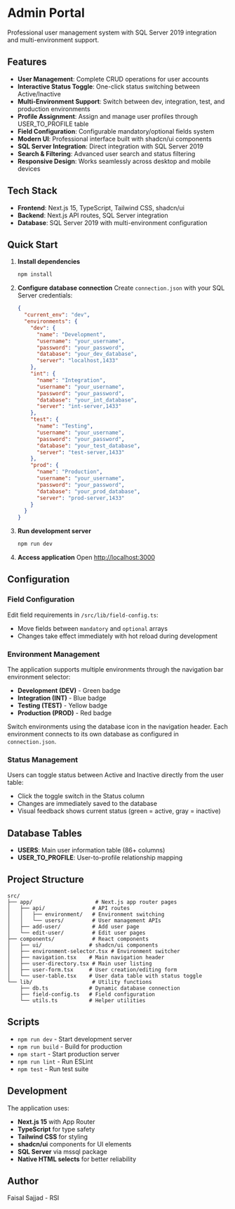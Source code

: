 # Admin Portal

Professional user management system with SQL Server 2019 integration and multi-environment support.

## Features

- **User Management**: Complete CRUD operations for user accounts
- **Interactive Status Toggle**: One-click status switching between Active/Inactive
- **Multi-Environment Support**: Switch between dev, integration, test, and production environments
- **Profile Assignment**: Assign and manage user profiles through USER_TO_PROFILE table
- **Field Configuration**: Configurable mandatory/optional fields system
- **Modern UI**: Professional interface built with shadcn/ui components
- **SQL Server Integration**: Direct integration with SQL Server 2019
- **Search & Filtering**: Advanced user search and status filtering
- **Responsive Design**: Works seamlessly across desktop and mobile devices

## Tech Stack

- **Frontend**: Next.js 15, TypeScript, Tailwind CSS, shadcn/ui
- **Backend**: Next.js API routes, SQL Server integration
- **Database**: SQL Server 2019 with multi-environment configuration

## Quick Start

1. **Install dependencies**
   ```bash
   npm install
   ```

2. **Configure database connection**
   Create `connection.json` with your SQL Server credentials:
   ```json
   {
     "current_env": "dev",
     "environments": {
       "dev": {
         "name": "Development",
         "username": "your_username",
         "password": "your_password",
         "database": "your_dev_database",
         "server": "localhost,1433"
       },
       "int": {
         "name": "Integration", 
         "username": "your_username",
         "password": "your_password",
         "database": "your_int_database",
         "server": "int-server,1433"
       },
       "test": {
         "name": "Testing",
         "username": "your_username", 
         "password": "your_password",
         "database": "your_test_database",
         "server": "test-server,1433"
       },
       "prod": {
         "name": "Production",
         "username": "your_username",
         "password": "your_password", 
         "database": "your_prod_database",
         "server": "prod-server,1433"
       }
     }
   }
   ```

3. **Run development server**
   ```bash
   npm run dev
   ```

4. **Access application**
   Open [http://localhost:3000](http://localhost:3000)

## Configuration

### Field Configuration
Edit field requirements in `/src/lib/field-config.ts`:
- Move fields between `mandatory` and `optional` arrays
- Changes take effect immediately with hot reload during development

### Environment Management
The application supports multiple environments through the navigation bar environment selector:

- **Development (DEV)** - Green badge
- **Integration (INT)** - Blue badge  
- **Testing (TEST)** - Yellow badge
- **Production (PROD)** - Red badge

Switch environments using the database icon in the navigation header. Each environment connects to its own database as configured in `connection.json`.

### Status Management
Users can toggle status between Active and Inactive directly from the user table:
- Click the toggle switch in the Status column
- Changes are immediately saved to the database
- Visual feedback shows current status (green = active, gray = inactive)

## Database Tables

- **USERS**: Main user information table (86+ columns)
- **USER_TO_PROFILE**: User-to-profile relationship mapping

## Project Structure

```
src/
├── app/                    # Next.js app router pages
│   ├── api/               # API routes
│   │   ├── environment/   # Environment switching
│   │   └── users/         # User management APIs
│   ├── add-user/          # Add user page
│   └── edit-user/         # Edit user pages
├── components/            # React components
│   ├── ui/               # shadcn/ui components
│   ├── environment-selector.tsx # Environment switcher
│   ├── navigation.tsx    # Main navigation header
│   ├── user-directory.tsx # Main user listing
│   ├── user-form.tsx     # User creation/editing form
│   └── user-table.tsx    # User data table with status toggle
└── lib/                   # Utility functions
    ├── db.ts             # Dynamic database connection
    ├── field-config.ts   # Field configuration
    └── utils.ts          # Helper utilities
```

## Scripts

- `npm run dev` - Start development server
- `npm run build` - Build for production
- `npm start` - Start production server
- `npm run lint` - Run ESLint
- `npm test` - Run test suite

## Development

The application uses:
- **Next.js 15** with App Router
- **TypeScript** for type safety
- **Tailwind CSS** for styling
- **shadcn/ui** components for UI elements
- **SQL Server** via mssql package
- **Native HTML selects** for better reliability

## Author

Faisal Sajjad - RSI